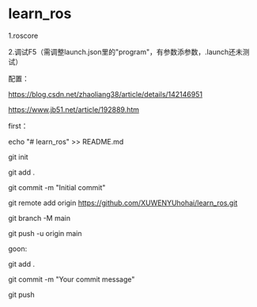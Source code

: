 # learn_ros
1.roscore

2.调试F5（需调整launch.json里的"program"，有参数添参数，.launch还未测试）

配置：

https://blog.csdn.net/zhaoliang38/article/details/142146951

https://www.jb51.net/article/192889.htm

first：

echo "# learn_ros" >> README.md

git init

git add .

git commit -m "Initial commit"

git remote add origin https://github.com/XUWENYUhohai/learn_ros.git

git branch -M main

git push -u origin main


goon:

git add .

git commit -m "Your commit message"

git push